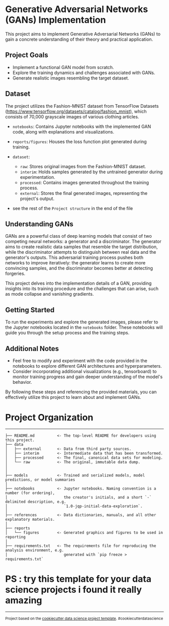 # Generative Adversarial Networks (GANs) Implementation

This project aims to implement Generative Adversarial Networks (GANs) to gain a concrete understanding of their theory and practical application.

## Project Goals

* Implement a functional GAN model from scratch.
* Explore the training dynamics and challenges associated with GANs.
* Generate realistic images resembling the target dataset.

## Dataset

The project utilizes the Fashion-MNIST dataset from TensorFlow Datasets (https://www.tensorflow.org/datasets/catalog/fashion_mnist), which consists of 70,000 grayscale images of various clothing articles.


* `notebooks`: Contains Jupyter notebooks with the implemented GAN code, along with explanations and visualizations.
* `reports/figures`: Houses the loss function plot generated during training.
* `dataset`:
    * `raw`: Stores original images from the Fashion-MNIST dataset.
    * `interim`: Holds samples generated by the untrained generator during experimentation.
    * `processed`: Contains images generated throughout the training process.
    * `external`: Stores the final generated images, representing the project's output.

* see the rest of the `Project structure` in the end of the file

## Understanding GANs

GANs are a powerful class of deep learning models that consist of two competing neural networks: a generator and a discriminator. The generator aims to create realistic data samples that resemble the target distribution, while the discriminator attempts to distinguish between real data and the generator's outputs. This adversarial training process pushes both networks to improve iteratively: the generator learns to create more convincing samples, and the discriminator becomes better at detecting forgeries.

This project delves into the implementation details of a GAN, providing insights into its training procedure and the challenges that can arise, such as mode collapse and vanishing gradients. 

## Getting Started

To run the experiments and explore the generated images, please refer to the Jupyter notebooks located in the `notebooks` folder. These notebooks will guide you through the setup process and the training steps.

## Additional Notes

* Feel free to modify and experiment with the code provided in the notebooks to explore different GAN architectures and hyperparameters.
* Consider incorporating additional visualizations (e.g., tensorboard) to monitor training progress and gain deeper understanding of the model's behavior.

By following these steps and referencing the provided materials, you can effectively utilize this project to learn about and implement GANs.


# Project Organization
------------

    ├── README.md          <- The top-level README for developers using this project.
    ├── data
    │   ├── external       <- Data from third party sources.
    │   ├── interim        <- Intermediate data that has been transformed.
    │   ├── processed      <- The final, canonical data sets for modeling.
    │   └── raw            <- The original, immutable data dump.
    │
    │
    ├── models             <- Trained and serialized models, model predictions, or model summaries
    │
    ├── notebooks          <- Jupyter notebooks. Naming convention is a number (for ordering),
    │                         the creator's initials, and a short `-` delimited description, e.g.
    │                         `1.0-jqp-initial-data-exploration`.
    │
    ├── references         <- Data dictionaries, manuals, and all other explanatory materials.
    │
    ├── reports            
    │   └── figures        <- Generated graphics and figures to be used in reporting
    │
    ├── requirements.txt   <- The requirements file for reproducing the analysis environment, e.g.
    │                         generated with `pip freeze > requirements.txt`
    


# PS : try this template for your data science projects i found it really amazing
--------

<p><small>Project based on the <a target="_blank" href="https://drivendata.github.io/cookiecutter-data-science/">cookiecutter data science project template</a>. #cookiecutterdatascience</small></p>
